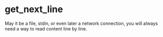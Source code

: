 # get_next_line
May it be a file, stdin, or even later a network connection, you will always need a way to read content line by line. 
